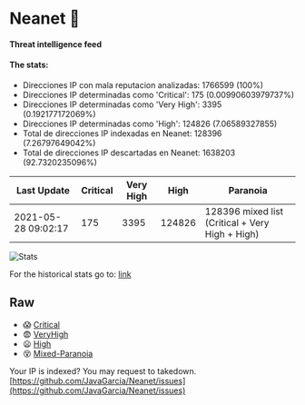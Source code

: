 # Neanet :hocho:
#### Threat intelligence feed
#### The stats:

- Direcciones IP con mala reputacion analizadas: 1766599 (100%)
- Direcciones IP determinadas como 'Critical':  175 (0.00990603979737%)
- Direcciones IP determinadas como 'Very High':  3395 (0.192177172069%)
- Direcciones IP determinadas como 'High':  124826 (7.06589327855)
- Total de direcciones IP indexadas en Neanet:  128396 (7.26797649042%)
- Total de direcciones IP descartadas en Neanet:  1638203 (92.7320235096%)

| Last Update | Critical | Very High | High | Paranoia |
| --- | --- | --- | --- | --- |
| 2021-05-28 09:02:17 | 175 | 3395 | 124826 | 128396 mixed list (Critical + Very High + High)|

![Stats](https://docs.google.com/spreadsheets/d/e/2PACX-1vSnaNMIXVabIpDJjufMlzH7poXnshF3mgd8Is1g9ytUEzVsP5my4Trn8f-xkoLLQ38xpL3HtmUexLo6/pubchart?oid=501124687&format=image)

For the historical stats go to: [link](/stats.csv)
## Raw
- :scream: [Critical](https://raw.githubusercontent.com/JavaGarcia/Neanet/master/blacklists/neanet_critical.txt)
- :fearful: [VeryHigh](https://raw.githubusercontent.com/JavaGarcia/Neanet/master/blacklists/neanet_veryHigh.txtt)
- :frowning: [High](https://raw.githubusercontent.com/JavaGarcia/Neanet/master/blacklists/neanet_high.txt)
- :dizzy_face: [Mixed-Paranoia](https://raw.githubusercontent.com/JavaGarcia/Neanet/master/blacklists/neanet_all.txt)


Your IP is indexed? You may request to takedown. [https://github.com/JavaGarcia/Neanet/issues](https://github.com/JavaGarcia/Neanet/issues)


































































































































































































































































































































































































































































































































































































































































































































































































































































































































































































































































































































































































































































































































































































































































































































































































































































































































































































































































































































































































































































































































































































































































































































































































































































































































































































































































































































































































































































































































































































































































































































































































































































































































































































































































































































































































































































































































































































































































































































































































































































































































































































































































































































































































































































































































































































































































































































































































































































































































































































































































































































































































































































































































































































































































































































































































































































































































































































































































































































































































































































































































































































































































































































































































































































































































































































































































































































































































































































